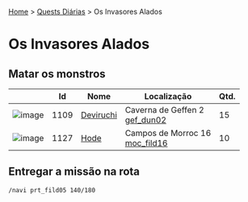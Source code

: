 [Home](../README.md) > [Quests Diárias](./README.md) > Os Invasores Alados

# Os Invasores Alados

## Matar os monstros

| | Id | Nome | Localização | Qtd. |
| - | - | - | - | - |
| ![image](https://file5s.ratemyserver.net/mobs/1109.gif) | 1109 | [Deviruchi](https://ratemyserver.net/mob_db.php?mob_id=1109&small=1&back=1) | Caverna de Geffen 2 <br>[gef_dun02](https://ratemyserver.net/index.php?page=npc_shop_warp&map=gef_dun02) | 15 |
| ![image](https://file5s.ratemyserver.net/mobs/1127.gif) | 1127 | [Hode](https://ratemyserver.net/mob_db.php?mob_id=1127&small=1&back=1) | Campos de Morroc 16<br>[moc_fild16](https://ratemyserver.net/index.php?page=npc_shop_warp&map=moc_fild16) | 10 |


## Entregar a missão na rota

```
/navi prt_fild05 140/180
```
